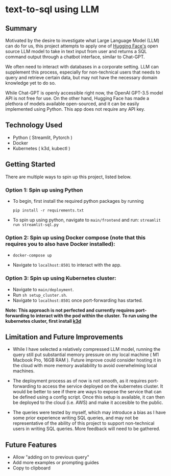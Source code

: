 # text-to-sql using LLM

## Summary

Motivated by the desire to investigate what Large Language Model (LLM) can do for us, this project attempts to apply one of [Hugging Face's](https://huggingface.co) open source LLM model to take in text input from user and returns a SQL command output through a chatbot interface, similar to Chat-GPT. 

We often need to interact with databases in a corporate setting. LLM can supplement this process, especially for non-technical users that needs to query and retrieve certain data, but may not have the necessary domain knowledge yet to do so. 

While Chat-GPT is openly accessible right now, the OpenAI GPT-3.5 model API is not free for use. On the other hand, Hugging Face has made a plethora of models available open-sourced, and it can be easily implemented using Python. This app does not require any API key.

## Technology Used
- Python ( Streamlit, Pytorch )
- Docker
- Kubernetes ( k3d, kubectl ) 

## Getting Started


There are multiple ways to spin up this project, listed below.

### Option 1: Spin up using Python
- To begin, first install the required python packages by running

  ```pip install -r requirements.txt```
- To spin up using python, navigate to `main/frontend` and run:
  `streamlit run streamlit-sql.py`


### Option 2: Spin up using Docker compose (**note that this requires you to also have Docker installed)**:
-   `docker-compose up`

- Navigate to `localhost:8501` to interact with the app. 

### Option 3: Spin up using Kubernetes cluster:

  - Navigate to `main/deployment`. 
  - Run `sh setup_cluster.sh`.
  - Navigate to `localhost:8501` once port-forwarding has started. 

  **Note: This approach is not perfected and currently requires port-forwarding to interact with the pod within the cluster.**
  **To run using the kubernetes cluster, first install [k3d](https://k3d.io/v5.6.0/#what-is-k3d)**

## Limitation and Future Improvements

  - While I have selected a relatively compressed LLM model, running the query still put substantial memory pressure on my local machine ( M1 Macbook Pro, 16GB RAM ). Future improve could consider hosting it in the cloud with more memory availability to avoid overwhelming local machines.

  - The deployment process as of now is not smooth, as it requires port-forwarding to access the service deployed on the kubernetes cluster. It would be better to see if there are ways to expose the service that can be defined using a config script. Once this setup is available, it can then be deployed to the cloud (i.e. AWS) and make it accesible to the public.

  - The queries were tested by myself, which may introduce a bias as I have some prior experience writing SQL queries, and may not be representative of the ability of this project to support non-technical users in writing SQL queries. More feedback will need to be gathered.

## Future Features 
  - Allow "adding on to previous query"
  - Add more examples or prompting guides
  - Copy to clipboard
